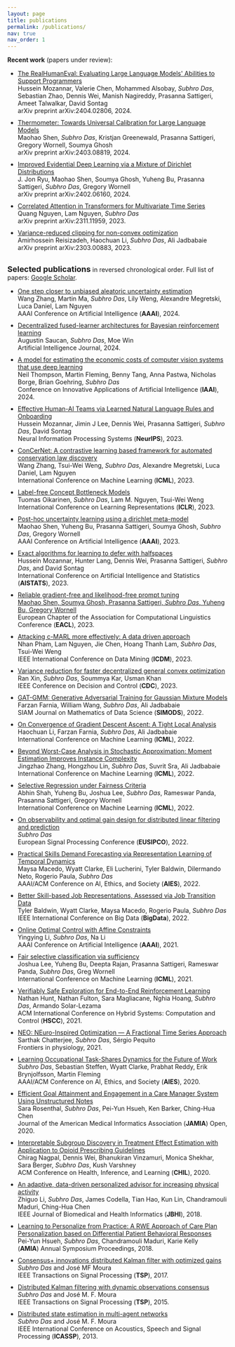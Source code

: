 ```yaml
---
layout: page
title: publications
permalink: /publications/
nav: true
nav_order: 1
---
```



<b>Recent work</b> (papers under review): 


<ul>

<li> <a href='https://arxiv.org/abs/2404.02806'>The RealHumanEval: Evaluating Large Language Models' Abilities to Support Programmers</a> <br>
Hussein Mozannar, Valerie Chen, Mohammed Alsobay, <i>Subhro Das</i>, Sebastian Zhao, Dennis Wei, Manish Nagireddy, Prasanna Sattigeri, Ameet Talwalkar, David Sontag <br>
arXiv preprint arXiv:2404.02806, 2024. </li>


<li> <a href='https://arxiv.org/abs/2403.08819'>Thermometer: Towards Universal Calibration for Large Language Models</a> <br>
Maohao Shen, <i>Subhro Das</i>, Kristjan Greenewald, Prasanna Sattigeri, Gregory Wornell, Soumya Ghosh <br>
arXiv preprint arXiv:2403.08819, 2024. </li>


<li> <a href='https://arxiv.org/abs/2402.06160'>Improved Evidential Deep Learning via a Mixture of Dirichlet Distributions</a> <br>
J. Jon Ryu, Maohao Shen, Soumya Ghosh, Yuheng Bu, Prasanna Sattigeri, <i>Subhro Das</i>, Gregory Wornell <br>
arXiv preprint arXiv:2402.06160, 2024. </li>


<li> <a href='https://arxiv.org/abs/2311.11959'>Correlated Attention in Transformers for Multivariate Time Series</a> <br>
Quang Nguyen, Lam Nguyen, <i>Subhro Das</i> <br>
arXiv preprint arXiv:2311.11959, 2023. </li>


<li> <a href='https://arxiv.org/abs/2303.00883'>Variance-reduced clipping for non-convex optimization</a> <br>
Amirhossein Reisizadeh, Haochuan Li, <i>Subhro Das</i>, Ali Jadbabaie <br>
arXiv preprint arXiv:2303.00883, 2023. </li>


</ul>

<style>
    ul li { margin-bottom: 10px; }
</style>



<p style="margin-top:8mm;"><font size="+1"><b>Selected publications</b></font> in reversed chronological order. Full list of papers: <a href='https://scholar.google.com/citations?hl=en&user=8cqcuYIAAAAJ&view_op=list_works&sortby=pubdate'>Google Scholar</a>.</p>

<!-- <b>Selected publications</b> in reversed chronological order. Full list of papers: [Google Scholar](https://scholar.google.com/citations?hl=en&user=8cqcuYIAAAAJ&view_op=list_works&sortby=pubdate).  -->


<ul>

<li> <a href='https://ojs.aaai.org/index.php/AAAI/article/view/29627'>One step closer to unbiased aleatoric uncertainty estimation</a> <br>
Wang Zhang, Martin Ma, <i>Subhro Das</i>, Lily Weng, Alexandre Megretski, Luca Daniel, Lam Nguyen <br>
AAAI Conference on Artificial Intelligence (<b>AAAI</b>), 2024. </li>

<li> <a href='https://doi.org/10.1016/j.artint.2024.104094'>Decentralized fused-learner architectures for Bayesian reinforcement learning</a> <br>
Augustin Saucan, <i>Subhro Das</i>, Moe Win <br>
Artificial Intelligence Journal, 2024. </li>

<li> <a href='https://ojs.aaai.org/index.php/AAAI/article/view/30343'>A model for estimating the economic costs of computer vision systems that use deep learning</a> <br>
Neil Thompson, Martin Fleming, Benny Tang, Anna Pastwa, Nicholas Borge, Brian Goehring, <i>Subhro Das</i> <br>
Conference on Innovative Applications of Artificial Intelligence (<b>IAAI</b>), 2024. </li>
  
<li> <a href='https://openreview.net/forum?id=V2yFumwo5B'>Effective Human-AI Teams via Learned Natural Language Rules and Onboarding</a> <br>
Hussein Mozannar, Jimin J Lee, Dennis Wei, Prasanna Sattigeri, <i>Subhro Das</i>, David Sontag <br>
Neural Information Processing Systems (<b>NeurIPS</b>), 2023. </li>

  
<li> <a href='https://proceedings.mlr.press/v202/zhang23ao.html'>ConCerNet: A contrastive learning based framework for automated conservation law discovery</a> <br>
Wang Zhang, Tsui-Wei Weng, <i>Subhro Das</i>, Alexandre Megretski, Luca Daniel, Lam Nguyen <br>
International Conference on Machine Learning (<b>ICML</b>), 2023. </li>
  
<li> <a href='https://openreview.net/forum?id=FlCg47MNvBA'>Label-free Concept Bottleneck Models</a> <br>
Tuomas Oikarinen, <i>Subhro Das</i>, Lam M. Nguyen, Tsui-Wei Weng <br>
International Conference on Learning Representations (<b>ICLR</b>), 2023. </li>
  
<li> <a href='https://ojs.aaai.org/index.php/AAAI/article/view/26167'>Post-hoc uncertainty learning using a dirichlet meta-model</a> <br>
Maohao Shen, Yuheng Bu, Prasanna Sattigeri, Soumya Ghosh, <i>Subhro Das</i>, Gregory Wornell <br>
AAAI Conference on Artificial Intelligence (<b>AAAI</b>), 2023. </li>
  
<li> <a href='https://proceedings.mlr.press/v206/mozannar23a'>Exact algorithms for learning to defer with halfspaces</a> <br>
Hussein Mozannar, Hunter Lang, Dennis Wei, Prasanna Sattigeri, <i>Subhro Das</i>, and David Sontag <br>
International Conference on Artificial Intelligence and Statistics (<b>AISTATS</b>), 2023. </li>
  
<li> <a href='https://aclanthology.org/2023.findings-eacl.183.pdf'>Reliable gradient-free and likelihood-free prompt tuning <br>
Maohao Shen, Soumya Ghosh, Prasanna Sattigeri, <i>Subhro Das</i>, Yuheng Bu, Gregory Wornell</a> <br>
European Chapter of the Association for Computational Linguistics Conference (<b>EACL</b>), 2023. </li>
  
<li> <a href='https://arxiv.org/abs/2202.03558'>Attacking c-MARL more effectively: A data driven approach</a> <br>
Nhan Pham, Lam Nguyen, Jie Chen, Hoang Thanh Lam, <i>Subhro Das</i>, Tsui-Wei Weng <br>
IEEE International Conference on Data Mining (<b>ICDM</b>), 2023. </li>
  
<li> <a href='https://arxiv.org/abs/2110.01594'>Variance reduction for faster decentralized general convex optimization</a> <br>
Ran Xin, <i>Subhro Das</i>, Soummya Kar, Usman Khan <br>
IEEE Conference on Decision and Control (<b>CDC</b>), 2023. </li>
  
<li> <a href='https://epubs.siam.org/doi/abs/10.1137/21M1445831'>GAT-GMM: Generative Adversarial Training for Gaussian Mixture Models</a> <br>
Farzan Farnia, William Wang, <i>Subhro Das</i>, Ali Jadbabaie <br>
SIAM Journal on Mathematics of Data Science (<b>SIMODS</b>), 2022. </li>
  
<li> <a href='https://proceedings.mlr.press/v162/li22e'>On Convergence of Gradient Descent Ascent: A Tight Local Analysis</a> <br>
Haochuan Li, Farzan Farnia, <i>Subhro Das</i>, Ali Jadbabaie <br>
International Conference on Machine Learning (<b>ICML</b>), 2022. </li>
  
<li> <a href='https://proceedings.mlr.press/v162/zhang22r'>Beyond Worst-Case Analysis in Stochastic Approximation: Moment Estimation Improves Instance Complexity</a> <br>
Jingzhao Zhang, Hongzhou Lin, <i>Subhro Das</i>, Suvrit Sra, Ali Jadbabaie <br>
International Conference on Machine Learning (<b>ICML</b>), 2022. </li>
  
<li> <a href='https://proceedings.mlr.press/v162/shah22a.html'>Selective Regression under Fairness Criteria</a> <br>
Abhin Shah, Yuheng Bu, Joshua Lee, <i>Subhro Das</i>, Rameswar Panda, Prasanna Sattigeri, Gregory Wornell <br>
International Conference on Machine Learning (<b>ICML</b>), 2022. </li>

<li> <a href='https://eurasip.org/Proceedings/Eusipco/Eusipco2022/pdfs/0001846.pdf'>On observability and optimal gain design for distributed linear filtering and prediction</a> <br>
<i>Subhro Das</i><br>
European Signal Processing Conference (<b>EUSIPCO</b>), 2022. </li>

<li> <a href='https://dl.acm.org/doi/abs/10.1145/3514094.3534183'>Practical Skills Demand Forecasting via Representation Learning of Temporal Dynamics</a> <br>
Maysa Macedo, Wyatt Clarke, Eli Lucherini, Tyler Baldwin, Dilermando Neto, Rogerio Paula, <i>Subhro Das</i><br>
AAAI/ACM Conference on AI, Ethics, and Society (<b>AIES</b>), 2022. </li>


<li> <a href='https://ieeexplore.ieee.org/abstract/document/10021087'>Better Skill-based Job Representations, Assessed via Job Transition Data</a> <br>
Tyler Baldwin, Wyatt Clarke, Maysa Macedo, Rogerio Paula, <i>Subhro Das</i><br>
IEEE International Conference on Big Data (<b>BigData</b>), 2022. </li>
  
<li> <a href='https://ojs.aaai.org/index.php/AAAI/article/view/17035'>Online Optimal Control with Affine Constraints</a> <br>
Yingying Li, <i>Subhro Das</i>, Na Li <br>
AAAI Conference on Artificial Intelligence (<b>AAAI</b>), 2021. </li>
  
<li> <a href='http://proceedings.mlr.press/v139/lee21b'>Fair selective classification via sufficiency</a> <br>
Joshua Lee, Yuheng Bu, Deepta Rajan, Prasanna Sattigeri, Rameswar Panda, <i>Subhro Das</i>, Greg Wornell <br>
International Conference on Machine Learning (<b>ICML</b>), 2021. </li>
  
<li> <a href='https://dl.acm.org/doi/10.1145/3447928.3456653'>Verifiably Safe Exploration for End-to-End Reinforcement Learning</a> <br>
Nathan Hunt, Nathan Fulton, Sara Magliacane, Nghia Hoang, <i>Subhro Das</i>, Armando Solar-Lezama <br>
ACM International Conference on Hybrid Systems: Computation and Control (<b>HSCC</b>), 2021. </li>

<li> <a href='https://doi.org/10.3389/fphys.2021.724044'>NEO: NEuro-Inspired Optimization — A Fractional Time Series Approach</a> <br>
Sarthak Chatterjee, <i>Subhro Das</i>, Sérgio Pequito <br>
Frontiers in physiology, 2021. </li>
  
<li> <a href='https://dl.acm.org/doi/abs/10.1145/3375627.3375826'>Learning Occupational Task-Shares Dynamics for the Future of Work</a> <br>
<i>Subhro Das</i>, Sebastian Steffen, Wyatt Clarke, Prabhat Reddy, Erik Brynjolfsson, Martin Fleming <br>
AAAI/ACM Conference on AI, Ethics, and Society (<b>AIES</b>), 2020. </li>
  
<li> <a href='https://academic.oup.com/jamia/advance-article/doi/10.1093/jamiaopen/ooaa001/5788459'>Efficient Goal Attainment and Engagement in a Care Manager System Using Unstructured Notes</a> <br>
Sara Rosenthal, <i>Subhro Das</i>, Pei-Yun Hsueh, Ken Barker, Ching-Hua Chen <br>
Journal of the American Medical Informatics Association (<b>JAMIA</b>) Open, 2020. </li>

<li> <a href='https://dl.acm.org/doi/abs/10.1145/3368555.3384456'>Interpretable Subgroup Discovery in Treatment Effect Estimation with Application to Opioid Prescribing Guidelines</a> <br>
Chirag Nagpal, Dennis Wei, Bhanukiran Vinzamuri, Monica Shekhar, Sara Berger, <i>Subhro Das</i>, Kush Varshney <br>
ACM Conference on Health, Inference, and Learning (<b>CHIL</b>), 2020. </li>
  
<li> <a href='https://ieeexplore.ieee.org/document/8526300'>An adaptive, data-driven personalized advisor for increasing physical activity</a> <br>
Zhiguo Li, <i>Subhro Das</i>, James Codella, Tian Hao, Kun Lin, Chandramouli Maduri, Ching-Hua Chen <br>
IEEE Journal of Biomedical and Health Informatics (<b>JBHI</b>), 2018. </li>

<li> <a href='https://www.ncbi.nlm.nih.gov/pmc/articles/PMC6371321'>Learning to Personalize from Practice: A RWE Approach of Care Plan Personalization based on Differential Patient Behavioral Responses</a> <br>
Pei-Yun Hsueh, <i>Subhro Das</i>, Chandramouli Maduri, Karie Kelly <br>
(<b>AMIA</b>) Annual Symposium Proceedings, 2018. </li>
  
<li> <a href='http://ieeexplore.ieee.org/document/7590136/'>Consensus+ innovations distributed Kalman filter with optimized gains</a> <br>
<i>Subhro Das</i> and José MF Moura <br>
IEEE Transactions on Signal Processing (<b>TSP</b>), 2017. </li>
  
<li> <a href='http://ieeexplore.ieee.org/document/7088659/'>Distributed Kalman filtering with dynamic observations consensus</a> <br>
<i>Subhro Das</i> and José M. F. Moura <br>
IEEE Transactions on Signal Processing (<b>TSP</b>), 2015. </li>
  
<li> <a href='http://ieeexplore.ieee.org/document/6638460/'>Distributed state estimation in multi-agent networks</a> <br>
<i>Subhro Das</i> and José M. F. Moura <br>
IEEE International Conference on Acoustics, Speech and Signal Processing (<b>ICASSP</b>), 2013.  </li>

</ul>
